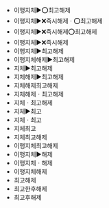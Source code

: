 - 이행지체▶️⭕최고해제
- 이행지체▶️❌즉시해제ㆍ⭕최고해제
- 이행지체▶️❌즉시해제⭕최고해제
- 이행지체▶️❌즉시해제
- 이행지체▶️최고해제
- 이행지체해제▶️최고해제
- 지체▶️최고해제
- 지체해제▶️최고해제
- 지체해제최고해제
- 지체해제ㆍ최고해제
- 지체ㆍ최고해제
- 지체▶️최고
- 지체ㆍ최고
- 지체최고
- 지체최고해제
- 이행지체최고해제
- 이행지체▶️해제
- 이행지체ㆍ해제
- 이행지체해제
- 최고해제
- 최고한후해제
- 최고후해제